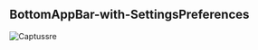 ## BottomAppBar-with-SettingsPreferences

![Captussre](https://user-images.githubusercontent.com/26526539/56101558-c214c000-5f46-11e9-95f1-ead2e8830cdb.JPG)
